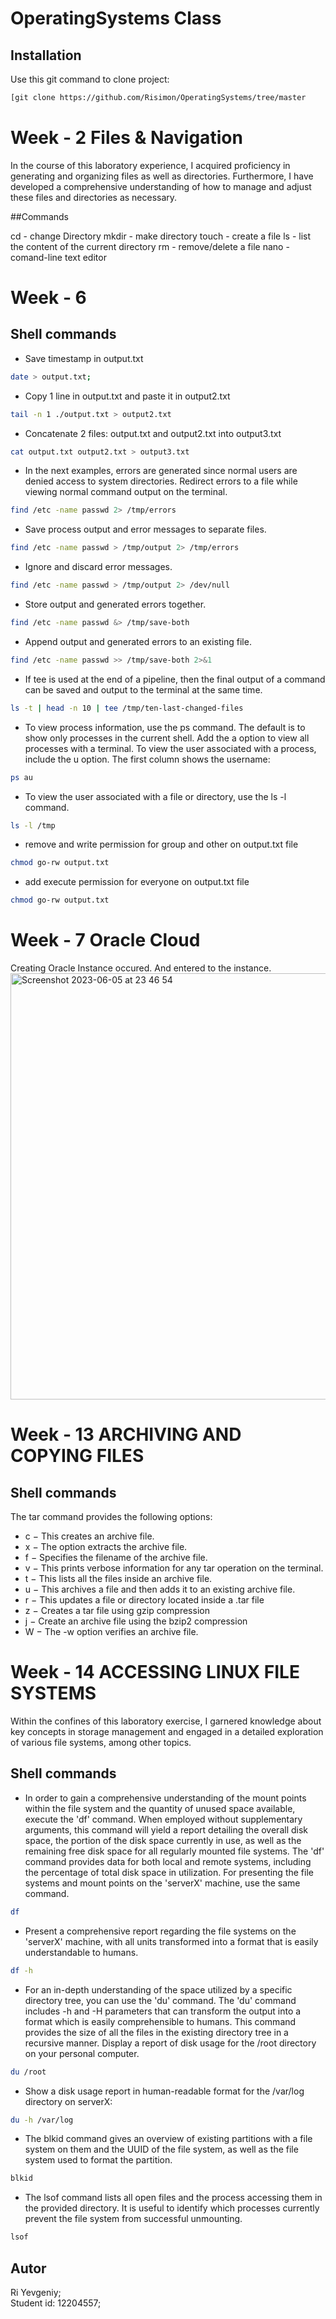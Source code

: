 # OperatingSystems Class

## Installation

Use this git command to clone project:

```bash
[git clone https://github.com/Risimon/OperatingSystems/tree/master
```

# Week - 2 Files & Navigation

In the course of this laboratory experience, I acquired proficiency in generating and organizing files as well as directories. Furthermore, I have developed a comprehensive understanding of how to manage and adjust these files and directories as necessary.

##Commands

cd - change Directory
mkdir - make directory
touch - create a file
ls - list the content of the current directory
rm - remove/delete a file
nano - comand-line text editor 


# Week - 6 

## Shell commands 


- Save timestamp in output.txt
```bash
date > output.txt;
```

- Copy 1 line in output.txt and paste it in output2.txt
```bash
tail -n 1 ./output.txt > output2.txt
```

- Concatenate 2 files: output.txt and output2.txt into output3.txt
```bash
cat output.txt output2.txt > output3.txt
```

- In the next examples, errors are generated since normal users are denied access to system
directories. Redirect errors to a file while viewing normal command output on the terminal.
```bash
find /etc -name passwd 2> /tmp/errors
```

- Save process output and error messages to separate files.
```bash
find /etc -name passwd > /tmp/output 2> /tmp/errors
```
- Ignore and discard error messages.
```bash
find /etc -name passwd > /tmp/output 2> /dev/null
```
- Store output and generated errors together.
```bash
find /etc -name passwd &> /tmp/save-both
```

- Append output and generated errors to an existing file.
```bash
find /etc -name passwd >> /tmp/save-both 2>&1
```

- If tee is used at the end of a pipeline, then the final output of a command can be saved and output to the terminal at the same time.
```bash
ls -t | head -n 10 | tee /tmp/ten-last-changed-files
```

- To view process information, use the ps command. The default is to show only processes in the
current shell. Add the a option to view all processes with a terminal. To view the user associated with a process, include the u option. The first column shows the username:
```bash
ps au
```
- To view the user associated with a file or directory, use the ls -l command.
```bash
ls -l /tmp
```

 - remove and write permission for group and other on output.txt file
```bash
chmod go-rw output.txt
```

 - add execute permission for everyone on output.txt file
```bash
chmod go-rw output.txt
```

# Week - 7 Oracle Cloud

Creating Oracle Instance occured. And entered to the instance.
<img width="682" alt="Screenshot 2023-06-05 at 23 46 54" src="https://github.com/Risimon/OperatingSystems/assets/44129331/d1832584-a769-4df2-a818-e83adb8a2011">


# Week - 13 ARCHIVING AND COPYING FILES

## Shell commands 
The tar command provides the following options:
- c − This creates an archive file.
- x − The option extracts the archive file.
- f − Specifies the filename of the archive file.
- v − This prints verbose information for any tar operation on the terminal.
- t − This lists all the files inside an archive file.
- u − This archives a file and then adds it to an existing archive file.
- r − This updates a file or directory located inside a .tar file
- z − Creates a tar file using gzip compression
- j − Create an archive file using the bzip2 compression
- W − The -w option verifies an archive file.

# Week - 14 ACCESSING LINUX FILE SYSTEMS

Within the confines of this laboratory exercise, I garnered knowledge about key concepts in storage management and engaged in a detailed exploration of various file systems, among other topics.

## Shell commands
- In order to gain a comprehensive understanding of the mount points within the file system and the quantity of unused space available, execute the 'df' command. When employed without supplementary arguments, this command will yield a report detailing the overall disk space, the portion of the disk space currently in use, as well as the remaining free disk space for all regularly mounted file systems. The 'df' command provides data for both local and remote systems, including the percentage of total disk space in utilization. For presenting the file systems and mount points on the 'serverX' machine, use the same command.
```bash
df
```
- Present a comprehensive report regarding the file systems on the 'serverX' machine, with all units transformed into a format that is easily understandable to humans.
```bash
df -h
```
- For an in-depth understanding of the space utilized by a specific directory tree, you can use the 'du' command. The 'du' command includes -h and -H parameters that can transform the output into a format which is easily comprehensible to humans. This command provides the size of all the files in the existing directory tree in a recursive manner. Display a report of disk usage for the /root directory on your personal computer.
```bash
du /root
```
- Show a disk usage report in human-readable format for the /var/log directory on serverX:
```bash
du -h /var/log
```
- The blkid command gives an overview of existing partitions with a file system on them and the UUID of the file system, as well as the file system used to format the partition.
```bash
blkid
```
- The lsof command lists all open files and the process accessing them in the provided directory.
It is useful to identify which processes currently prevent the file system from successful
unmounting.
```bash
lsof
```
## Autor
Ri Yevgeniy;\
Student id: 12204557;
